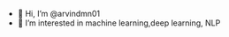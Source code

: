 - 👋 Hi, I’m @arvindmn01
- 👀 I’m interested in machine learning,deep learning, NLP


<!---
arvindmn01/arvindmn01 is a ✨ special ✨ repository because its `README.md` (this file) appears on your GitHub profile.
You can click the Preview link to take a look at your changes.
--->
